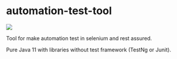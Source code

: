 # automation-test-tool

![](https://github.com/Michex/automation-test-tool/workflows/Automation%20Test%20Tool%20CI/badge.svg)

Tool for make automation test in selenium and rest assured.

Pure Java 11 with libraries without test framework (TestNg or Junit).
